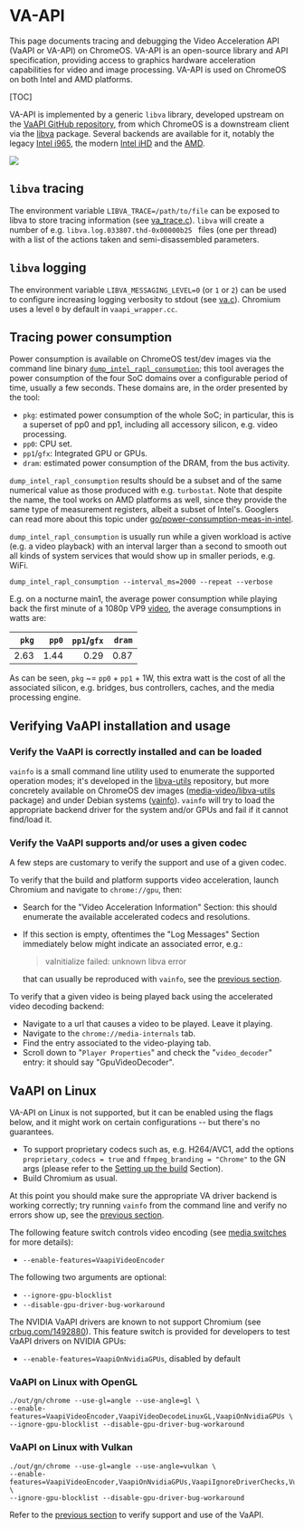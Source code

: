 # VA-API

This page documents tracing and debugging the Video Acceleration API (VaAPI or
VA-API) on ChromeOS. VA-API is an open-source library and API specification,
providing access to graphics hardware acceleration capabilities for video and
image processing. VA-API is used on ChromeOS on both Intel and AMD platforms.

[TOC]

VA-API is implemented by a generic `libva` library, developed upstream on
the [VaAPI GitHub repository], from which ChromeOS is a downstream client via
the [libva] package. Several backends are available for it, notably the legacy
[Intel i965], the modern [Intel iHD] and the [AMD].

![](https://i.imgur.com/skS8Ged.png)

[VaAPI GitHub repository]: https://github.com/intel/libva
[libva]: https://chromium.googlesource.com/chromiumos/overlays/chromiumos-overlay/+/main/x11-libs/libva/
[Intel i965]: https://chromium.googlesource.com/chromiumos/overlays/chromiumos-overlay/+/main/x11-libs/libva-intel-driver/
[Intel iHD]: https://chromium.googlesource.com/chromiumos/overlays/chromiumos-overlay/+/main/x11-libs/libva-intel-media-driver/
[AMD]: https://chromium.googlesource.com/chromiumos/overlays/chromiumos-overlay/+/main/media-libs/libva-amdgpu-driver/

## `libva` tracing

The environment variable `LIBVA_TRACE=/path/to/file` can be exposed to libva to
store tracing information (see [va_trace.c]). `libva` will create a number of
e.g. `libva.log.033807.thd-0x00000b25 ` files (one per thread) with a list of
the actions taken and semi-disassembled parameters.

[va_trace.c]: https://github.com/intel/libva/blob/64520e9ec90ed30e016d7c633d746b3bf538c702/va/va_trace.c#L59

## `libva` logging

The environment variable `LIBVA_MESSAGING_LEVEL=0` (or `1` or `2`) can be used
to configure increasing logging verbosity to stdout (see [va.c]). Chromium uses
a level `0` by default in `vaapi_wrapper.cc`.

[va.c]: https://github.com/intel/libva/blob/2ece7099061ba4ea821545c8b6712b5c421c4dea/va/va.c#L194

## Tracing power consumption

Power consumption is available on ChromeOS test/dev images via the command line
binary [`dump_intel_rapl_consumption`]; this tool averages the power
consumption of the four SoC domains over a configurable period of time, usually
a few seconds. These domains are, in the order presented by the tool:

* `pkg`: estimated power consumption of the whole SoC; in particular, this is a
  superset of pp0 and pp1, including all accessory silicon, e.g. video
  processing.
* `pp0`: CPU set.
* `pp1`/`gfx`: Integrated GPU or GPUs.
* `dram`: estimated power consumption of the DRAM, from the bus activity.


`dump_intel_rapl_consumption` results should be a subset and of the same
numerical value as those produced with e.g. `turbostat`. Note that despite the
name, the tool works on AMD platforms as well, since they provide the same type
of measurement registers, albeit a subset of Intel's. Googlers can read more
about this topic under [go/power-consumption-meas-in-intel].

`dump_intel_rapl_consumption` is usually run while a given workload is active
(e.g. a video playback) with an interval larger than a second to smooth out all
kinds of system services that would show up in smaller periods, e.g. WiFi.

```shell
dump_intel_rapl_consumption --interval_ms=2000 --repeat --verbose
```

E.g. on a nocturne main1, the average power consumption while playing back the
first minute of a 1080p VP9 [video], the average consumptions in watts are:

|`pkg` |`pp0` |`pp1`/`gfx` |`dram`|
| ---: | ---: | ---:       | ---: |
| 2.63 | 1.44 | 0.29       | 0.87 |

As can be seen, `pkg` ~= `pp0` + `pp1` + 1W, this extra watt is the cost of all
the associated silicon, e.g. bridges, bus controllers, caches, and the media
processing engine.


[`dump_intel_rapl_consumption`]: https://chromium.googlesource.com/chromiumos/platform2/+/main/power_manager/tools/dump_intel_rapl_consumption.cc
[video]: https://commons.wikimedia.org/wiki/File:Big_Buck_Bunny_4K.webm
[go/power-consumption-meas-in-intel]: http://go/power-consumption-meas-in-intel

## Verifying VaAPI installation and usage

### <a name="verify-driver"></a> Verify the VaAPI is correctly installed and can be loaded

`vainfo` is a small command line utility used to enumerate the supported
operation modes; it's developed in the [libva-utils] repository, but more
concretely available on ChromeOS dev images ([media-video/libva-utils] package)
and under Debian systems ([vainfo]). `vainfo` will try to load the appropriate
backend driver for the system and/or GPUs and fail if it cannot find/load it.

[libva-utils]: https://github.com/intel/libva-utils
[media-video/libva-utils]: https://chromium.googlesource.com/chromiumos/overlays/chromiumos-overlay/+/main/media-video/libva-utils
[vainfo]: https://packages.debian.org/sid/main/vainfo

### <a name="verify-vaapi"></a> Verify the VaAPI supports and/or uses a given codec

A few steps are customary to verify the support and use of a given codec.

To verify that the build and platform supports video acceleration, launch
Chromium and navigate to `chrome://gpu`, then:
* Search for the "Video Acceleration Information" Section: this should
   enumerate the available accelerated codecs and resolutions.
* If this section is empty, oftentimes the "Log Messages" Section immediately
  below might indicate an associated error, e.g.:

    > vaInitialize failed: unknown libva error

  that can usually be reproduced with `vainfo`, see the [previous
  section](#verify-driver).

To verify that a given video is being played back using the accelerated video
decoding backend:
* Navigate to a url that causes a video to be played. Leave it playing.
* Navigate to the `chrome://media-internals` tab.
 * Find the entry associated to the video-playing tab.
 * Scroll down to "`Player Properties`" and check the "`video_decoder`" entry:
   it should say "GpuVideoDecoder".

## VaAPI on Linux

VA-API on Linux is not supported, but it can be enabled using the flags below,
and it might work on certain configurations -- but there's no guarantees.

* To support proprietary codecs such as, e.g. H264/AVC1, add the options
  `proprietary_codecs = true` and `ffmpeg_branding = "Chrome"` to the GN args
  (please refer to the [Setting up the build] Section).
* Build Chromium as usual.

At this point you should make sure the appropriate VA driver backend is working
correctly; try running `vainfo` from the command line and verify no errors show
up, see the [previous section](#verify-driver).

The following feature switch controls video encoding (see [media
switches](https://source.chromium.org/chromium/chromium/src/+/main:media/base/media_switches.cc)
for more details):
* `--enable-features=VaapiVideoEncoder`

The following two arguments are optional:
* `--ignore-gpu-blocklist`
* `--disable-gpu-driver-bug-workaround`

The NVIDIA VaAPI drivers are known to not support Chromium (see
[crbug.com/1492880](https://crbug.com/1492880)). This feature switch is
provided for developers to test VaAPI drivers on NVIDIA GPUs:
* `--enable-features=VaapiOnNvidiaGPUs`, disabled by default

### VaAPI on Linux with OpenGL

```shell
./out/gn/chrome --use-gl=angle --use-angle=gl \
--enable-features=VaapiVideoEncoder,VaapiVideoDecodeLinuxGL,VaapiOnNvidiaGPUs \
--ignore-gpu-blocklist --disable-gpu-driver-bug-workaround
```

### VaAPI on Linux with Vulkan

```shell
./out/gn/chrome --use-gl=angle --use-angle=vulkan \
--enable-features=VaapiVideoEncoder,VaapiOnNvidiaGPUs,VaapiIgnoreDriverChecks,Vulkan,DefaultANGLEVulkan,VulkanFromANGLE \
--ignore-gpu-blocklist --disable-gpu-driver-bug-workaround
```

Refer to the [previous section](#verify-vaapi) to verify support and use of the VaAPI.

[Setting up the build]: https://chromium.googlesource.com/chromium/src/+/HEAD/docs/linux/build_instructions.md#setting-up-the-build

